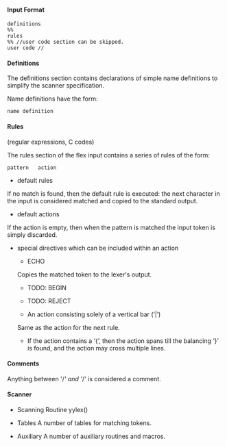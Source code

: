 
#### Input Format

```
definitions
%%
rules
%% //user code section can be skipped.
user code //
```

#### Definitions 

The definitions section contains declarations of simple name definitions 
to simplify the scanner specification.

Name definitions have the form:

```
name definition
```

#### Rules

(regular expressions, C codes)

The rules section of the flex input contains a series of rules of the form:

```
pattern   action
```

+ default rules

If no match is found, then the default rule is executed: the next character
in the input is considered matched and copied to the standard output.

+ default actions 

If the action is empty, then when the pattern is matched the input token is 
simply discarded.

+ special directives which can be included within an action

    - ECHO
    
    Copies the matched token to the lexer's output.
    
    - TODO: BEGIN
    
    - TODO: REJECT
    
    - An action consisting solely of a vertical bar (‘|’)
    
    Same as the action for the next rule.
    
    - If the action contains a ‘{’, then the action spans till the balancing ‘}’
     is found, and the action may cross multiple lines.

#### Comments

Anything between '/*' and '*/' is considered a comment.

#### Scanner

+ Scanning Routine
yylex()
 
+ Tables 
A number of tables for matching tokens.

+ Auxiliary
A number of auxiliary routines and macros.

